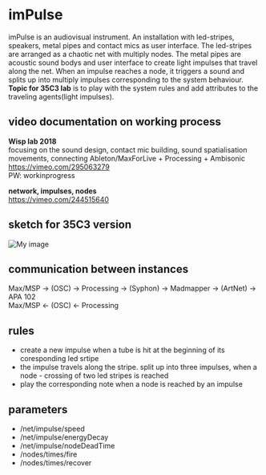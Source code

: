 # imPulse
imPulse is an audiovisual instrument. An installation with led-stripes, speakers, metal pipes and contact mics as user interface. The led-stripes are arranged as a chaotic net with multiply nodes. The metal pipes are acoustic sound bodys and user interface to create light impulses that travel along the net. When an impulse reaches a node, it triggers a sound and splits up into multiply impulses corresponding to the system behaviour. 
<b>Topic for 35C3 lab</b> is to play with the system rules and add attributes to the traveling agents(light impulses).


## video documentation on working process
<b>Wisp lab 2018</b></br >
focusing on the sound design, contact mic building, sound spatialisation movements, connecting Ableton/MaxForLive + Processing + Ambisonic</br >
https://vimeo.com/295063279</br >
PW: workinprogress

<b>network, impulses, nodes</b></br >
https://vimeo.com/244515640

## sketch for 35C3 version
![My image](https://github.com/birkschmithuesen/imPulse/blob/master/impulse_topView.jpg)

## communication between instances
Max/MSP -> (OSC) -> Processing -> (Syphon) -> Madmapper -> (ArtNet) -> APA 102</br>
Max/MSP <- (OSC) <- Processing

## rules
* create a new impulse when a tube is hit at the beginning of its coresponding led srtipe
* the impulse travels along the stripe. split up into three impulses, when a node - crossing of two led stripes is reached
* play the corresponding note when a node is reached by an impulse

## parameters
* /net/impulse/speed
* /net/impulse/energyDecay
* /net/impulse/nodeDeadTime
* /nodes/times/fire
* /nodes/times/recover
